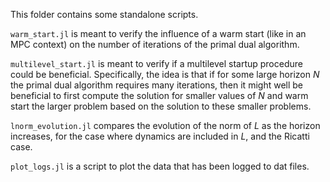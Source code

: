 This folder contains some standalone scripts.

`warm_start.jl` is meant to verify the influence of a warm start (like in an MPC context) on the number of iterations of the primal dual algorithm.

`multilevel_start.jl` is meant to verify if a multilevel startup procedure could be beneficial. Specifically, the idea is that if for some large horizon $N$ the primal dual algorithm requires many iterations, then it might well be beneficial to first compute the solution for smaller values of $N$ and warm start the larger problem based on the solution to these smaller problems.

`lnorm_evolution.jl` compares the evolution of the norm of $L$ as the horizon increases, for the case where dynamics are included in $L$, and the Ricatti case.

`plot_logs.jl` is a script to plot the data that has been logged to dat files.